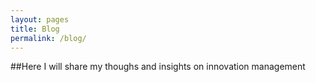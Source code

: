 ```yaml
---
layout: pages
title: Blog
permalink: /blog/
---
```


##Here I will share my thoughs and insights on innovation management
